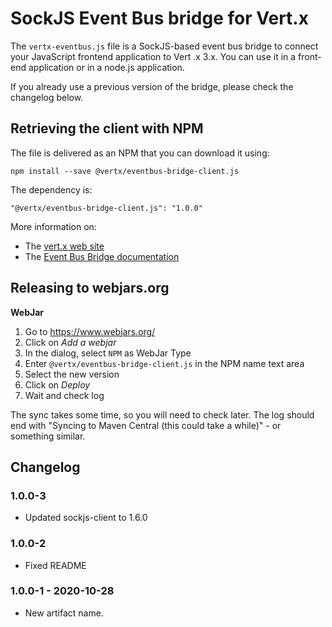 # SockJS Event Bus bridge for Vert.x

The `vertx-eventbus.js` file is a SockJS-based event bus bridge to connect your JavaScript frontend application to Vert
.x 3.x. You can use it in a front-end application or in a node.js application.

If you already use a previous version of the bridge, please check the changelog below. 

## Retrieving the client with NPM

The file is delivered as an NPM that you can download it using:

```
npm install --save @vertx/eventbus-bridge-client.js
```

The dependency is:

```
"@vertx/eventbus-bridge-client.js": "1.0.0"
```

More information on:

* The [vert.x web site](http://vertx.io) 
* The [Event Bus Bridge documentation](http://vertx.io/docs/vertx-web/java/#_sockjs_event_bus_bridge) 

## Releasing to webjars.org

**WebJar**

1. Go to https://www.webjars.org/
2. Click on _Add a webjar_
3. In the dialog, select `NPM` as WebJar Type
4. Enter `@vertx/eventbus-bridge-client.js` in the NPM name text area
4. Select the new version
5. Click on _Deploy_
6. Wait and check log

The sync takes some time, so you will need to check later. The log should end with "Syncing to Maven Central (this could take a while)" - or something similar.


## Changelog

### 1.0.0-3
* Updated sockjs-client to 1.6.0

### 1.0.0-2
* Fixed README

### 1.0.0-1 - 2020-10-28

* New artifact name.
